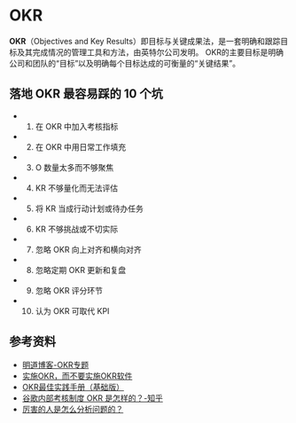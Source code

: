 # OKR

**OKR**（Objectives and Key Results）即目标与关键成果法，是一套明确和跟踪目标及其完成情况的管理工具和方法，由英特尔公司发明。 OKR的主要目标是明确公司和团队的“目标”以及明确每个目标达成的可衡量的“关键结果”。

## 落地 OKR 最容易踩的 10 个坑

- 1. 在 OKR 中加入考核指标
- 2. 在 OKR 中用日常工作填充
- 3. O 数量太多而不够聚焦
- 4. KR 不够量化而无法评估
- 5. 将 KR 当成行动计划或待办任务
- 6. KR 不够挑战或不切实际
- 7. 忽略 OKR 向上对齐和横向对齐
- 8. 忽略定期 OKR 更新和复盘
- 9. 忽略 OKR 评分环节
- 10. 认为 OKR 可取代 KPI

## 参考资料

- [明道博客-OKR专题](http://blog.mingdao.com/category/management/okr)
- [实施OKR，而不要实施OKR软件](https://zhuanlan.zhihu.com/p/31409438)
- [OKR最佳实践手册（基础版）](http://www.yibencezi.com/notes/5179)
- [谷歌内部考核制度 OKR 是怎样的？-知乎](https://www.zhihu.com/question/22471467)
- [厉害的人是怎么分析问题的？](https://www.zhihu.com/question/304174916)
